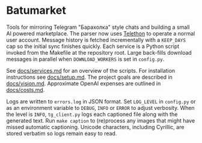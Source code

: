 # Batumarket

Tools for mirroring Telegram "Барахолка" style chats and building a small AI powered marketplace.  The parser now uses [Telethon](https://github.com/LonamiWebs/Telethon) to operate a normal user account.  Message history is fetched incrementally with a ``KEEP_DAYS`` cap so the initial sync finishes quickly.  Each service is a Python script invoked from the Makefile at the repository root.
Large back-fills download messages in parallel when ``DOWNLOAD_WORKERS`` is set
in `config.py`.

See [docs/services.md](docs/services.md) for an overview of the scripts.
For installation instructions see [docs/setup.md](docs/setup.md).
The project goals are described in [docs/vision.md](docs/vision.md).
Approximate OpenAI expenses are outlined in [docs/costs.md](docs/costs.md).

Logs are written to `errors.log` in JSON format. Set `LOG_LEVEL` in
`config.py` or as an environment variable to `DEBUG`, `INFO` or `ERROR` to
adjust verbosity. When the level is `INFO`, `tg_client.py` logs each
captioned file along with the generated text. Run `make caption` to
(re)process any images that might have missed automatic captioning. Unicode
characters, including Cyrillic, are stored verbatim so logs remain easy to
read.
